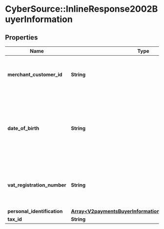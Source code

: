 # CyberSource::InlineResponse2002BuyerInformation

## Properties
Name | Type | Description | Notes
------------ | ------------- | ------------- | -------------
**merchant_customer_id** | **String** | Your identifier for the customer.  For processor-specific information, see the customer_account_id field in [Credit Card Services Using the SCMP API.](http://apps.cybersource.com/library/documentation/dev_guides/CC_Svcs_SCMP_API/html)  | [optional] 
**date_of_birth** | **String** | Recipientâ€™s date of birth. **Format**: &#x60;YYYYMMDD&#x60;.  This field is a pass-through, which means that CyberSource ensures that the value is eight numeric characters but otherwise does not verify the value or modify it in any way before sending it to the processor. If the field is not required for the transaction, CyberSource does not forward it to the processor.  | [optional] 
**vat_registration_number** | **String** | Customerâ€™s government-assigned tax identification number.  For processor-specific information, see the purchaser_vat_registration_number field in [Level II and Level III Processing Using the SCMP API.](http://apps.cybersource.com/library/documentation/dev_guides/Level_2_3_SCMP_API/html)  | [optional] 
**personal_identification** | [**Array&lt;V2paymentsBuyerInformationPersonalIdentification&gt;**](V2paymentsBuyerInformationPersonalIdentification.md) |  | [optional] 
**tax_id** | **String** | TBD | [optional] 


